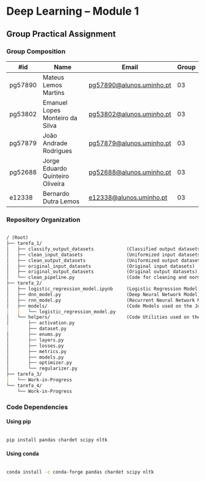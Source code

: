 # Deep Learning – Module 1

## Group Practical Assignment

### Group Composition

| #id     | Name                             | Email                    | Group |
| ------- | -------------------------------- | ------------------------ | ----- |
| pg57890 | Mateus Lemos Martins             | pg57890@alunos.uminho.pt | 03    |
| pg53802 | Emanuel Lopes Monteiro da Silva  | pg53802@alunos.uminho.pt | 03    |
| pg57879 | João Andrade Rodrigues           | pg57879@alunos.uminho.pt | 03    |
| pg52688 | Jorge Eduardo Quinteiro Oliveira | pg52688@alunos.uminho.pt | 03    |
| e12338  | Bernardo Dutra Lemos             | e12338@alunos.uminho.pt  | 03    |

### Repository Organization

```md

/ (Root)
├── tarefa_1/
│   ├── classify_output_datasets            (Classified output datasets)
│   ├── clean_input_datasets                (Uniformized input datasets)
│   ├── clean_output_datasets               (Uniformized output datasets)
│   ├── original_input_datasets             (Original input datasets)
│   ├── original_output_datasets            (Original output datasets)
│   └── clean_pipeline.py                   (Code for cleaning and normalizing datasets)
├── tarefa_2/
│   ├── logistic_regression_model.ipynb     (Logistic Regression Model Notebook)
│   ├── dnn_model.py                        (Deep Neural Network Model)
│   ├── rnn_model.py                        (Recurrent Neural Network Model)
│   ├── models/                             (Code Models used on the Jupyter Notebooks)
|   |   └── logistic_regression_model.py
│   └── helpers/                            (Code Utilities used on the Models)
│       ├── activation.py
|       ├── dataset.py
│       ├── enums.py
│       ├── layers.py
│       ├── losses.py
│       ├── metrics.py
│       ├── models.py
│       ├── optimizer.py
│       └── regularizer.py
├── tarefa_3/
|   └── Work-in-Progress
└── tarefa_4/
    └── Work-in-Progress

```

### Code Dependencies

#### Using pip

```bash

pip install pandas chardet scipy nltk

```

#### Using conda

```bash

conda install -c conda-forge pandas chardet scipy nltk

```